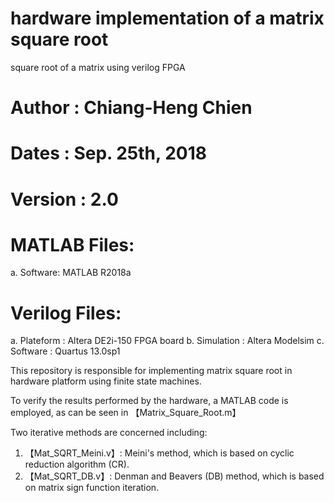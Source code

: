 # hardware implementation of a matrix square root
square root of a matrix using verilog FPGA

# Author     : Chiang-Heng Chien
# Dates      : Sep. 25th, 2018
# Version    : 2.0

# MATLAB Files:
a. Software: MATLAB R2018a

# Verilog Files:
a. Plateform  : Altera DE2i-150 FPGA board
b. Simulation : Altera Modelsim
c. Software   : Quartus 13.0sp1

This repository is responsible for implementing matrix square root in hardware platform
using finite state machines.

To verify the results performed by the hardware, a MATLAB code is employed, as can be seen in 【Matrix_Square_Root.m】

Two iterative methods are concerned including:
1. 【Mat_SQRT_Meini.v】: Meini's method, which is based on cyclic reduction algorithm (CR).
2. 【Mat_SQRT_DB.v】: Denman and Beavers (DB) method, which is based on matrix sign function iteration.
